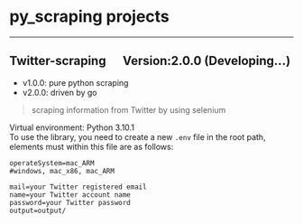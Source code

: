 # py_scraping projects
---
## Twitter-scraping &nbsp;&nbsp;&nbsp;&nbsp; Version:2.0.0 (Developing...)
- v1.0.0: pure python scraping
- v2.0.0: driven by go
> scraping information from Twitter by using selenium  

Virtual environment: Python 3.10.1  
To use the library, you need to create a new `.env` file in the root path, elements must within this file are as follows:
```
operateSystem=mac_ARM
#windows, mac_x86, mac_ARM

mail=your Twitter registered email
name=your Twitter account name
password=your Twitter password
output=output/
```
